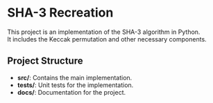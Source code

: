 # SHA-3 Recreation

This project is an implementation of the SHA-3 algorithm in Python.  
It includes the Keccak permutation and other necessary components.

## Project Structure
- **src/**: Contains the main implementation.
- **tests/**: Unit tests for the implementation.
- **docs/**: Documentation for the project.
